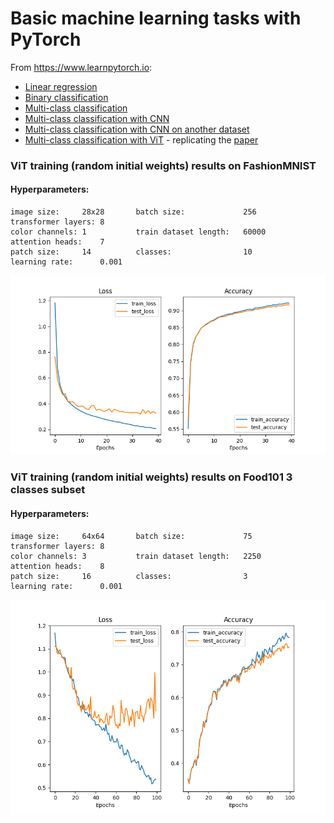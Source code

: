 # Basic machine learning tasks with PyTorch

From https://www.learnpytorch.io:
- [Linear regression](linear_regression)
- [Binary classification](bin_classification)
- [Multi-class classification](multi_classification)
- [Multi-class classification with CNN](multi_class_cnn)
- [Multi-class classification with CNN on another dataset](multi_class_cnn_custom_dataset)
- [Multi-class classification with ViT](multi_class_vit) - replicating the [paper](https://arxiv.org/pdf/2010.11929)

### ViT training (random initial weights) results on FashionMNIST
#### Hyperparameters:
    image size:     28x28       batch size:             256         transformer layers: 8
    color channels: 1           train dataset length:   60000       attention heads:    7
    patch size:     14          classes:                10          learning rate:      0.001
![](multi_class_vit/results/vit_results_fashion_mnist.png)

### ViT training (random initial weights) results on Food101 3 classes subset
#### Hyperparameters:
    image size:     64x64       batch size:             75          transformer layers: 8
    color channels: 3           train dataset length:   2250        attention heads:    8
    patch size:     16          classes:                3           learning rate:      0.001
![](multi_class_vit/results/vit_results_food101_w_decay_0001.png)

    